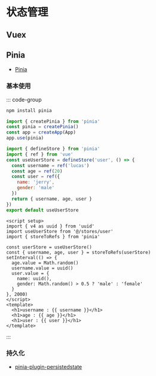 # 状态管理

## Vuex

## Pinia

- [Pinia](https://pinia.vuejs.org/zh/)

### 基本使用

::: code-group

```js [安装]
npm install pinia
```

```js [挂载]
import { createPinia } from 'pinia'
const pinia = createPinia()
const app = createApp(App)
app.use(pinia)
```

```js [模块定义]
import { defineStore } from 'pinia'
import { ref } from 'vue'
const useUserStore = defineStore('user', () => {
  const username = ref('lucas')
  const age = ref(20)
  const user = ref({
    name: 'jerry',
    gender: 'male'
  })
  return { username, age, user }
})
export default useUserStore
```

```vue [状态使用]
<script setup>
import { v4 as uuid } from 'uuid'
import useUserStore from '@/stores/user'
import { storeToRefs } from 'pinia'

const userStore = useUserStore()
const { username, age, user } = storeToRefs(userStore)
setInterval(() => {
  age.value = Math.random()
  username.value = uuid()
  user.value = {
    name: uuid(),
    gender: Math.random() > 0.5 ? 'male' : 'female'
  }
}, 2000)
</script>
<template>
  <h1>username : {{ username }}</h1>
  <h1>age : {{ age }}</h1>
  <h1>user : {{ user }}</h1>
</template>
```

:::

### 持久化

- [pinia-plugin-persistedstate](https://prazdevs.github.io/pinia-plugin-persistedstate/zh/)
